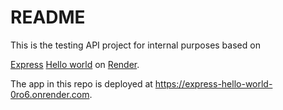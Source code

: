 # README

This is the testing API project for internal purposes based on 

[Express](https://expressjs.com) 
[Hello world](https://expressjs.com/en/starter/hello-world.html) 
on [Render](https://render.com).

The app in this repo is deployed at https://express-hello-world-0ro6.onrender.com.
